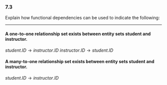 ### 7.3

Explain how functional dependencies can be used to indicate the following:

---


#### A one-to-one relationship set exists between entity sets student and instructor.

$student.ID \rightarrow instructor.ID$
$instructor.ID \rightarrow student.ID$

#### A many-to-one relationship set exists between entity sets student and instructor.

$student.ID \rightarrow instructor.ID$